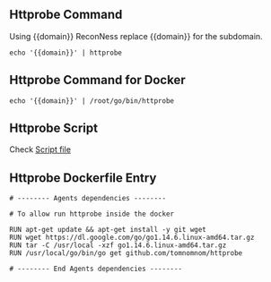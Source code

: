 ## Httprobe Command

Using {{domain}} ReconNess replace {{domain}} for the subdomain.

```
echo '{{domain}}' | httprobe
```

## Httprobe Command for Docker

```
echo '{{domain}}' | /root/go/bin/httprobe
```

## Httprobe Script

Check [Script file](https://github.com/reconness/reconness-agents/blob/master/Httprobe/Script)

## Httprobe Dockerfile Entry

```
# -------- Agents dependencies -------- 

# To allow run httprobe inside the docker

RUN apt-get update && apt-get install -y git wget
RUN wget https://dl.google.com/go/go1.14.6.linux-amd64.tar.gz
RUN tar -C /usr/local -xzf go1.14.6.linux-amd64.tar.gz
RUN /usr/local/go/bin/go get github.com/tomnomnom/httprobe

# -------- End Agents dependencies --------  
```
